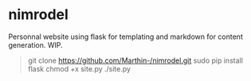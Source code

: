 # nimrodel

Personnal website using flask for templating and markdown for content generation. WIP.

> git clone https://github.com/Marthin-/nimrodel.git
sudo pip install flask
chmod +x site.py
./site.py

